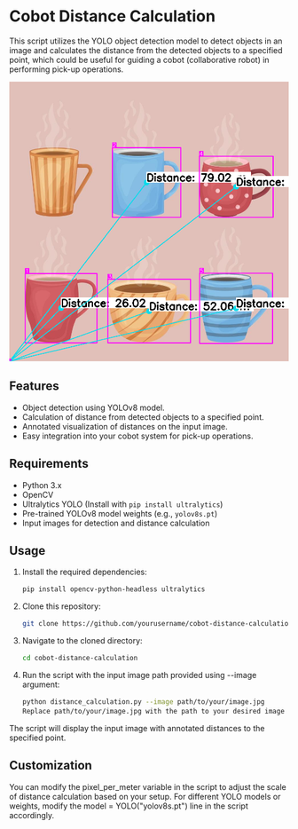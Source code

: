 # Cobot Distance Calculation

This script utilizes the YOLO object detection model to detect objects in an image and calculates the distance from the detected objects to a specified point, which could be useful for guiding a cobot (collaborative robot) in performing pick-up operations.

![Image Alt Text](https://github.com/Nithish-github/distance_finding_with_yolov8/blob/main/sample.png)

## Features

- Object detection using YOLOv8 model.
- Calculation of distance from detected objects to a specified point.
- Annotated visualization of distances on the input image.
- Easy integration into your cobot system for pick-up operations.

## Requirements

- Python 3.x
- OpenCV
- Ultralytics YOLO (Install with `pip install ultralytics`)
- Pre-trained YOLOv8 model weights (e.g., `yolov8s.pt`)
- Input images for detection and distance calculation

## Usage

1. Install the required dependencies:

   ```bash
   pip install opencv-python-headless ultralytics
   
2. Clone this repository:
   
   ````bash
   git clone https://github.com/yourusername/cobot-distance-calculation.git

4. Navigate to the cloned directory:

   ````bash
   cd cobot-distance-calculation

5. Run the script with the input image path provided using --image argument:
   
   ````bash
   python distance_calculation.py --image path/to/your/image.jpg
   Replace path/to/your/image.jpg with the path to your desired image file.

The script will display the input image with annotated distances to the specified point.


## Customization

 You can modify the pixel_per_meter variable in the script to adjust the scale of distance calculation based on your setup.
 For different YOLO models or weights, modify the model = YOLO("yolov8s.pt") line in the script accordingly.



